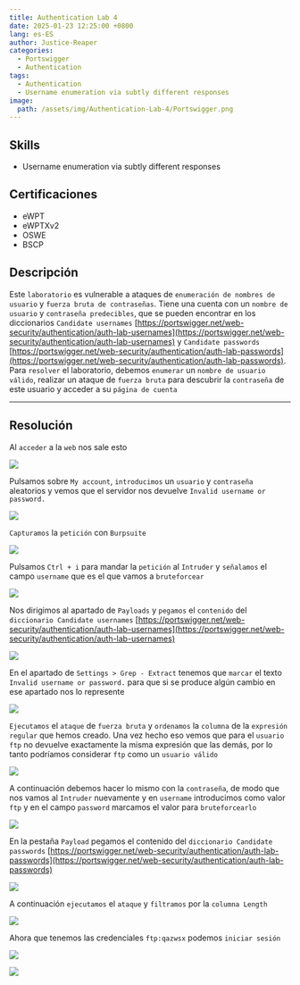 ```yaml
---
title: Authentication Lab 4
date: 2025-01-23 12:25:00 +0800
lang: es-ES
author: Justice-Reaper
categories:
  - Portswigger
  - Authentication
tags:
  - Authentication
  - Username enumeration via subtly different responses
image:
  path: /assets/img/Authentication-Lab-4/Portswigger.png
---
```


## Skills

- Username enumeration via subtly different responses
  
## Certificaciones

- eWPT
- eWPTXv2
- OSWE
- BSCP
  
## Descripción

Este `laboratorio` es vulnerable a ataques de `enumeración de nombres de usuario` y `fuerza bruta de contraseñas`. Tiene una cuenta con un `nombre de usuario` y `contraseña predecibles`, que se pueden encontrar en los diccionarios `Candidate usernames` [https://portswigger.net/web-security/authentication/auth-lab-usernames](https://portswigger.net/web-security/authentication/auth-lab-usernames) y `Candidate passwords` [https://portswigger.net/web-security/authentication/auth-lab-passwords](https://portswigger.net/web-security/authentication/auth-lab-passwords). Para `resolver` el laboratorio, debemos `enumerar` un `nombre de usuario válido`, realizar un ataque de `fuerza bruta` para descubrir la `contraseña` de este usuario y acceder a su `página de cuenta`

---

## Resolución

Al `acceder` a la `web` nos sale esto

![](/assets/img/Authentication-Lab-4/image_1.png)

Pulsamos sobre `My account`, `introducimos` un `usuario` y `contraseña` aleatorios y vemos que el servidor nos devuelve `Invalid username or password.`

![](/assets/img/Authentication-Lab-4/image_2.png)

`Capturamos` la `petición` con `Burpsuite`

![](/assets/img/Authentication-Lab-4/image_3.png)

Pulsamos `Ctrl + i` para mandar la `petición` al `Intruder` y `señalamos` el campo `username` que es el que vamos a `bruteforcear`

![](/assets/img/Authentication-Lab-4/image_4.png)

Nos dirigimos al apartado de `Payloads` y `pegamos` el `contenido` del `diccionario Candidate usernames` [https://portswigger.net/web-security/authentication/auth-lab-usernames](https://portswigger.net/web-security/authentication/auth-lab-usernames)

![](/assets/img/Authentication-Lab-4/image_5.png)

En el apartado de `Settings > Grep - Extract` tenemos que `marcar` el texto `Invalid username or password.` para que si se produce algún cambio en ese apartado nos lo represente

![](/assets/img/Authentication-Lab-4/image_6.png)

`Ejecutamos` el `ataque` de `fuerza bruta` y `ordenamos` la `columna` de la `expresión regular` que hemos creado. Una vez hecho eso vemos que para el `usuario ftp` no devuelve exactamente la misma expresión que las demás, por lo tanto podríamos considerar `ftp` como un `usuario válido`

![](/assets/img/Authentication-Lab-4/image_7.png)

A continuación debemos hacer lo mismo con la `contraseña`, de modo que nos vamos al `Intruder` nuevamente y en `username` introducimos como valor `ftp` y en el campo `password` marcamos el valor para `bruteforcearlo`

![](/assets/img/Authentication-Lab-4/image_8.png)

En la pestaña `Payload` pegamos el contenido del `diccionario Candidate passwords` [https://portswigger.net/web-security/authentication/auth-lab-passwords](https://portswigger.net/web-security/authentication/auth-lab-passwords)

![](/assets/img/Authentication-Lab-4/image_9.png)

A continuación `ejecutamos` el `ataque` y `filtramos` por la `columna Length`

![](/assets/img/Authentication-Lab-4/image_10.png)

Ahora que tenemos las credenciales `ftp:qazwsx` podemos `iniciar sesión`

![](/assets/img/Authentication-Lab-4/image_11.png)

![](/assets/img/Authentication-Lab-4/image_12.png)
